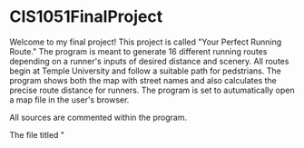 # CIS1051FinalProject

Welcome to my final project! This project is called "Your Perfect Running Route." The program is meant to generate 16 different running routes depending on a runner's inputs of desired distance and scenery. All routes begin at Temple University and follow a suitable path for pedstrians. The program shows both the map with street names and also calculates the precise route distance for runners. The program is set to autumatically open a map file in the user's browser. 

All sources are commented within the program. 

The file titled "

